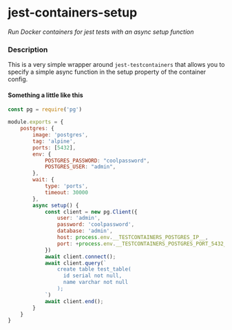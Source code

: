 # jest-containers-setup
*Run Docker containers for jest tests with an async setup function*

### Description
This is a very simple wrapper around `jest-testcontainers` that allows
you to specify a simple async function in the setup property of 
the container config.

#### Something a little like this
```js
const pg = require('pg')

module.exports = {
    postgres: {
        image: 'postgres',
        tag: 'alpine',
        ports: [5432],
        env: {
            POSTGRES_PASSWORD: "coolpassword",
            POSTGRES_USER: "admin",
        },
        wait: {
            type: 'ports',
            timeout: 30000
        },
        async setup() {
            const client = new pg.Client({
                user: 'admin',
                password: 'coolpassword',
                database: 'admin',
                host: process.env.__TESTCONTAINERS_POSTGRES_IP__,
                port: +process.env.__TESTCONTAINERS_POSTGRES_PORT_5432__
            })
            await client.connect();
            await client.query(`
                create table test_table(
                  id serial not null,
                  name varchar not null
                );
            `)
            await client.end();
        }
    }
}
```
